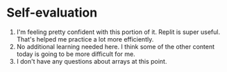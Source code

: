 # Self-evaluation

1. I'm feeling pretty confident with this portion of it. Replit is super useful. That's helped me practice a lot more efficiently.
2. No additional learning needed here. I think some of the other content today is going to be more difficult for me.
3. I don't have any questions about arrays at this point. 
